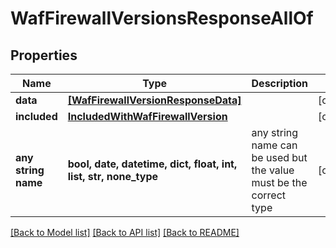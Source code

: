 # WafFirewallVersionsResponseAllOf


## Properties
Name | Type | Description | Notes
------------ | ------------- | ------------- | -------------
**data** | [**[WafFirewallVersionResponseData]**](WafFirewallVersionResponseData.md) |  | [optional] 
**included** | [**IncludedWithWafFirewallVersion**](IncludedWithWafFirewallVersion.md) |  | [optional] 
**any string name** | **bool, date, datetime, dict, float, int, list, str, none_type** | any string name can be used but the value must be the correct type | [optional]

[[Back to Model list]](../README.md#documentation-for-models) [[Back to API list]](../README.md#documentation-for-api-endpoints) [[Back to README]](../README.md)



